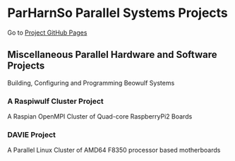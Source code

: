 # ParHarnSo     Parallel Systems Projects
  
Go to [Project GitHub Pages](https://medmatix.github.io/ParHarnSo/)
  
## Miscellaneous Parallel Hardware and Software Projects
Building, Configuring and Programming Beowulf Systems

### A Raspiwulf Cluster Project
A Raspian OpenMPI Cluster of Quad-core RaspberryPi2 Boards
  

### DAVIE Project
A Parallel Linux Cluster of AMD64 F8350 processor based motherboards
